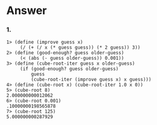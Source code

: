 # Answer

### 1.
    1> (define (improve guess x)
         (/ (+ (/ x (* guess guess)) (* 2 guess)) 3))
    2> (define (good-enough? guess older-guess)
         (< (abs (- guess older-guess)) 0.001))
    3> (define (cube-root-iter guess x older-guess)
         (if (good-enough? guess older-guess)
             guess
             (cube-root-iter (improve guess x) x guess)))
    4> (define (cube-root x) (cube-root-iter 1.0 x 0))
    5> (cube-root 8)
    2.000000000012062
    6> (cube-root 0.001)
    .10000000198565878
    7> (cube-root 125)
    5.000000000287929